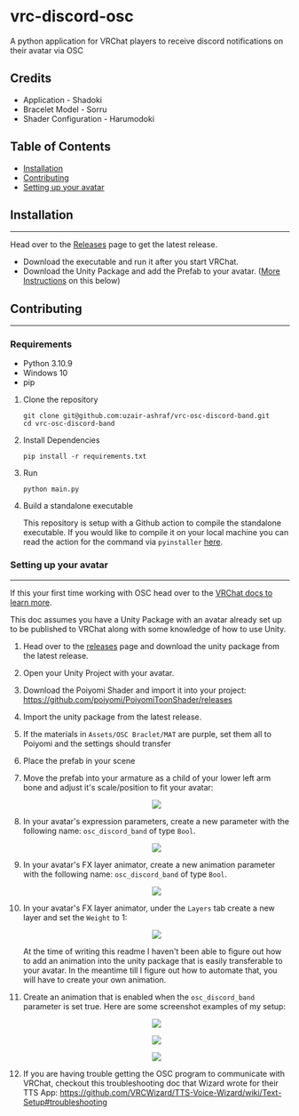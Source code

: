 # vrc-discord-osc

A python application for VRChat players to receive discord notifications on their avatar via OSC

## Credits

- Application - Shadoki
- Bracelet Model - Sorru
- Shader Configuration - Harumodoki

## Table of Contents

- [Installation](#installation)
- [Contributing](#contributing)
- [Setting up your avatar](#setting-up-your-avatar)

## Installation

---

Head over to the [Releases](https://github.com/uzair-ashraf/vrc-osc-discord-band/releases) page to get the latest release.

- Download the executable and run it after you start VRChat.
- Download the Unity Package and add the Prefab to your avatar. ([More Instructions](#setting-up-your-avatar) on this below)

## Contributing

---

### Requirements

- Python 3.10.9
- Windows 10
- pip

1. Clone the repository

   ```shell
   git clone git@github.com:uzair-ashraf/vrc-osc-discord-band.git
   cd vrc-osc-discord-band
   ```

1. Install Dependencies

   ```shell
   pip install -r requirements.txt
   ```

1. Run

   ```shell
   python main.py
   ```

1. Build a standalone executable

   This repository is setup with a Github action to compile the standalone executable. If you would like to compile it on your local machine you can read the action for the command via `pyinstaller` [here](./.github/workflows/release.yml).

### Setting up your avatar

---

If this your first time working with OSC head over to the [VRChat docs to learn more](https://docs.vrchat.com/docs/osc-overview).

This doc assumes you have a Unity Package with an avatar already set up to be published to VRChat along with some knowledge of how to use Unity.

1. Head over to the [releases](https://github.com/uzair-ashraf/vrc-osc-discord-band/releases) page and download the unity package from the latest release.

1. Open your Unity Project with your avatar.

1. Download the Poiyomi Shader and import it into your project: https://github.com/poiyomi/PoiyomiToonShader/releases

1. Import the unity package from the latest release.

1. If the materials in `Assets/OSC Braclet/MAT` are purple, set them all to Poiyomi and the settings should transfer

1. Place the prefab in your scene

1. Move the prefab into your armature as a child of your lower left arm bone and adjust it's scale/position to fit your avatar:

   <p align="center">
      <img src="./img/screenshot-bone.png">
   </p>

1. In your avatar's expression parameters, create a new parameter with the following name: `osc_discord_band` of type `Bool`.


   <p align="center">
      <img src="./img/screenshot-avatar-parameters.png">
   </p>

1. In your avatar's FX layer animator, create a new animation parameter with the following name: `osc_discord_band` of type `Bool`.

   <p align="center">
      <img src="./img/screenshot-animator-parameters.png">
   </p>

1. In your avatar's FX layer animator, under the `Layers` tab create a new layer and set the `Weight` to 1:


   <p align="center">
      <img src="./img/screenshot-animator-layer.png">
   </p>

   At the time of writing this readme I haven't been able to figure out how to add an animation into the unity package that is easily transferable to your avatar. In the meantime till I figure out how to automate that, you will have to create your own animation.

1. Create an animation that is enabled when the `osc_discord_band` parameter is set true. Here are some screenshot examples of my setup:
   <p align="center">
      <img src="./img/screenshot-animator-example-1.png">
   </p>
   <p align="center">
      <img src="./img/screenshot-animator-example-2.png">
   </p>
   <p align="center">
      <img src="./img/screenshot-animator-example-3.png">
   </p>

1. If you are having trouble getting the OSC program to communicate with VRChat, checkout this troubleshooting doc that Wizard wrote for their TTS App: https://github.com/VRCWizard/TTS-Voice-Wizard/wiki/Text-Setup#troubleshooting
   
   
